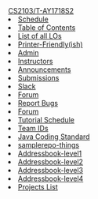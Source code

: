 <navbar placement="top" type="inverse">
  <a slot="brand" href="{{baseUrl}}/index.html" title="Home" class="navbar-brand">CS2103/T-AY1718S2</a>
  <li><a href="{{baseUrl}}/index.html">Schedule</a></li>
  
  <dropdown text="Textbook">
    <li><a href="{{baseUrl}}/book/index.html" target="_blank"><span class="glyphicon glyphicon-th-list" aria-hidden="true"></span> Table of Contents</a></li>
    <li><a href="{{baseUrl}}/book/common/outcomes.html" target="_blank"><span class="glyphicon glyphicon-th-list" aria-hidden="true"></span> List of all LOs</a></li>
    <li><a href="{{baseUrl}}/book/common/print.html" target="_blank"><span class="glyphicon glyphicon-print" aria-hidden="true"></span> Printer-Friendly(ish)</a></li>
  </dropdown> 
  
  <li><a href="{{baseUrl}}/admin/index.html">Admin</a></li>
  <li><a href="https://docs.google.com/document/d/e/2PACX-1vQNqBNRmqyfJO2NtmbJiunrHcWMf_N_9JxbPKMi1Q3UZY2RZt9EKeoowZn79CKfhFf0vMKeQNy3jEv5/pub?embed=true">Instructors</a></li>
  <dropdown text="IVLE">
    <li><a href="https://ivle.nus.edu.sg/v1/Announcement/default.aspx?CourseID=08e0672a-67d5-433f-a66c-6a187939a79a" target="_blank"><span class="glyphicon glyphicon-bullhorn" aria-hidden="true"></span> Announcements</a></li>
    <li><a href="https://ivle.nus.edu.sg/v1/File/Student/Default.aspx?CourseID=08e0672a-67d5-433f-a66c-6a187939a79a" target="_blank"><span class="glyphicon glyphicon-file" aria-hidden="true"></span> Submissions</a></li>
  </dropdown>   
  <dropdown text="Discuss">
    <li><a href="https://nus-cs2103-ay1718s2.slack.com" target="_blank"><span class="glyphicon glyphicon-comment" aria-hidden="true"></span> Slack</a></li>
    <li><a href="https://github.com/nus-cs2103-AY1718S2/forum/issues" target="_blank"><span class="glyphicon glyphicon-question-sign" aria-hidden="true"></span> Forum</a></li>
  </dropdown>    
  <dropdown text="Links">
    <li><a href="https://github.com/nus-cs2103-AY1718S2/website/issues" target="_blank"> <span class="glyphicon glyphicon-thumbs-down" aria-hidden="true"></span> Report Bugs</a></li>
    <li><a href="https://github.com/nus-cs2103-AY1718S2/forum/issues" target="_blank"><span class="glyphicon glyphicon-question-sign" aria-hidden="true"></span> Forum</a></li>
    <li><a href="{{baseUrl}}/schedule/overview/tutorialSchedule.html" target="_blank"><span class="glyphicon glyphicon-calendar" aria-hidden="true"></span> Tutorial Schedule</a></li>
    <li><a href="https://docs.google.com/spreadsheets/d/e/2PACX-1vT-MyLw2vxPkkDN7Lfi9J0PIE2iC3TRPXuhXWMO4xTYu5JXmuCKJLluTlnmMrzpTOFihyacbKq4hBbY/pubhtml" target="_blank"><span class="glyphicon glyphicon-list-alt" aria-hidden="true"></span> Team IDs</a></li>
    <li><a href="https://oss-generic.github.io/process/codingStandards/CodingStandard-Java.html" target="_blank"><span class="glyphicon glyphicon-file" aria-hidden="true"></span> Java Coding Standard</a></li>
    <li><a href="https://github.com/nus-cs2103-AY1718S2/samplerepo-things" target="_blank"><span class="glyphicon glyphicon-compressed" aria-hidden="true"></span> samplerepo-things</a></li>
    <li><a href="https://github.com/nus-cs2103-AY1718S2/addressbook-level1" target="_blank"><span class="glyphicon glyphicon-compressed" aria-hidden="true"></span> Addressbook-level1</a></li>
    <li><a href="https://github.com/nus-cs2103-AY1718S2/addressbook-level2" target="_blank"><span class="glyphicon glyphicon-compressed" aria-hidden="true"></span> Addressbook-level2</a></li>
    <li><a href="https://github.com/nus-cs2103-AY1718S2/addressbook-level3" target="_blank"><span class="glyphicon glyphicon-compressed" aria-hidden="true"></span> Addressbook-level3</a></li>
    <li><a href="https://github.com/nus-cs2103-AY1718S2/addressbook-level4" target="_blank"><span class="glyphicon glyphicon-compressed" aria-hidden="true"></span> Addressbook-level4</a></li>
    <li><a href="{{baseUrl}}/admin/projectList.html" target="_blank"><span class="glyphicon glyphicon-folder-open" aria-hidden="true"></span> Projects List</a></li>
  </dropdown>
</navbar>
